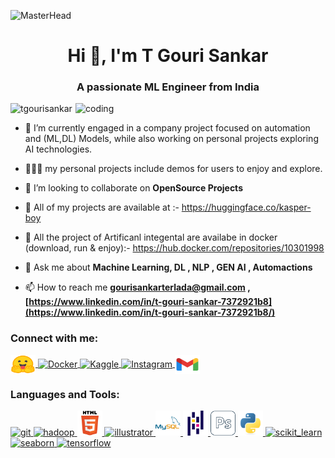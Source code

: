 ![MasterHead](https://www.devteam.space/wp-content/uploads/2019/08/AI-Development-lifecycle.jpg)
<h1 align="center">Hi 👋, I'm T Gouri Sankar</h1>
<h3 align="center">A passionate ML Engineer from India</h3>
<img align="right" alt="coding" width="400" src="https://c.tenor.com/BqbIhT4Mb7cAAAAd/programmer-rounded-edges.gif"
<p align="left"> <img src="https://komarev.com/ghpvc/?username=tgourisankar&label=Profile%20views&color=0e75b6&style=flat" alt="tgourisankar" /> </p>

- 🔭 I’m currently engaged in a company project focused on automation and (ML,DL) Models, while also working on personal projects exploring AI technologies.

- 👨🏻‍💻 my personal projects include demos for users to enjoy and explore.

- 👯 I’m looking to collaborate on **OpenSource Projects**

- 🤗 All of my projects are available at :- https://huggingface.co/kasper-boy

- 🐋 All the project of Artificanl integental are availabe in docker (download, run & enjoy):- https://hub.docker.com/repositories/10301998

- 💬 Ask me about **Machine Learning, DL , NLP , GEN AI , Automactions**

- 📫 How to reach me **gourisankarterlada@gmail.com , [https://www.linkedin.com/in/t-gouri-sankar-7372921b8](https://www.linkedin.com/in/t-gouri-sankar-7372921b8/)**

<h3 align="left">Connect with me:</h3>
<p align="left">
  <a href="https://huggingface.co/kasper-boy" target="_blank">
    <img align="center" src="https://raw.githubusercontent.com/rahuldkjain/github-profile-readme-generator/master/src/images/icons/Social/huggingface.svg" alt="HuggingFace" height="30" width="40" />
  </a>
  <a href="https://hub.docker.com/repositories/10301998" target="_blank">
    <img align="center" src="https://raw.githubusercontent.com/rahuldkjain/github-profile-readme-generator/master/src/images/icons/Social/docker.svg" alt="Docker" height="30" width="40" />
  </a>
  <a href="https://kaggle.com/tgourisankar" target="_blank">
    <img align="center" src="https://raw.githubusercontent.com/rahuldkjain/github-profile-readme-generator/master/src/images/icons/Social/kaggle.svg" alt="Kaggle" height="30" width="40" />
  </a>
  <a href="https://instagram.com/_b_o_n_f_i_r_e_" target="_blank">
    <img align="center" src="https://raw.githubusercontent.com/rahuldkjain/github-profile-readme-generator/master/src/images/icons/Social/instagram.svg" alt="Instagram" height="30" width="40" />
  </a>
  <a href="mailto:gourisankarterlada@gmail.com" target="_blank">
    <img align="center" src="https://raw.githubusercontent.com/rahuldkjain/github-profile-readme-generator/master/src/images/icons/Social/gmail.svg" alt="Gmail" height="30" width="40" />
  </a>
</p>


<h3 align="left">Languages and Tools:</h3>
<p align="left"> <a href="https://git-scm.com/" target="_blank" rel="noreferrer"> <img src="https://www.vectorlogo.zone/logos/git-scm/git-scm-icon.svg" alt="git" width="40" height="40"/> </a> <a href="https://hadoop.apache.org/" target="_blank" rel="noreferrer"> <img src="https://www.vectorlogo.zone/logos/apache_hadoop/apache_hadoop-icon.svg" alt="hadoop" width="40" height="40"/> </a> <a href="https://www.w3.org/html/" target="_blank" rel="noreferrer"> <img src="https://raw.githubusercontent.com/devicons/devicon/master/icons/html5/html5-original-wordmark.svg" alt="html5" width="40" height="40"/> </a> <a href="https://www.adobe.com/in/products/illustrator.html" target="_blank" rel="noreferrer"> <img src="https://www.vectorlogo.zone/logos/adobe_illustrator/adobe_illustrator-icon.svg" alt="illustrator" width="40" height="40"/> </a> <a href="https://www.mysql.com/" target="_blank" rel="noreferrer"> <img src="https://raw.githubusercontent.com/devicons/devicon/master/icons/mysql/mysql-original-wordmark.svg" alt="mysql" width="40" height="40"/> </a> <a href="https://pandas.pydata.org/" target="_blank" rel="noreferrer"> <img src="https://raw.githubusercontent.com/devicons/devicon/2ae2a900d2f041da66e950e4d48052658d850630/icons/pandas/pandas-original.svg" alt="pandas" width="40" height="40"/> </a> <a href="https://www.photoshop.com/en" target="_blank" rel="noreferrer"> <img src="https://raw.githubusercontent.com/devicons/devicon/master/icons/photoshop/photoshop-line.svg" alt="photoshop" width="40" height="40"/> </a> <a href="https://www.python.org" target="_blank" rel="noreferrer"> <img src="https://raw.githubusercontent.com/devicons/devicon/master/icons/python/python-original.svg" alt="python" width="40" height="40"/> </a> <a href="https://scikit-learn.org/" target="_blank" rel="noreferrer"> <img src="https://upload.wikimedia.org/wikipedia/commons/0/05/Scikit_learn_logo_small.svg" alt="scikit_learn" width="40" height="40"/> </a> <a href="https://seaborn.pydata.org/" target="_blank" rel="noreferrer"> <img src="https://seaborn.pydata.org/_images/logo-mark-lightbg.svg" alt="seaborn" width="40" height="40"/> </a> <a href="https://www.tensorflow.org" target="_blank" rel="noreferrer"> <img src="https://www.vectorlogo.zone/logos/tensorflow/tensorflow-icon.svg" alt="tensorflow" width="40" height="40"/> </a> </p>

